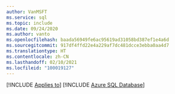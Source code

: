```yaml
---
author: VanMSFT
ms.service: sql
ms.topic: include
ms.date: 09/24/2020
ms.author: vanto
ms.openlocfilehash: baada56949fe6ac95619ad31058bd387ef1e4a6d
ms.sourcegitcommit: 917df4ffd22e4a229af7dc481dcce3ebba0aa4d7
ms.translationtype: HT
ms.contentlocale: zh-CN
ms.lasthandoff: 02/10/2021
ms.locfileid: "100019127"
---
```

[!INCLUDE [Applies to](../../includes/applies-md.md)] [!INCLUDE [Azure SQL Database](../../includes/applies-to-version/_asdb.md)]